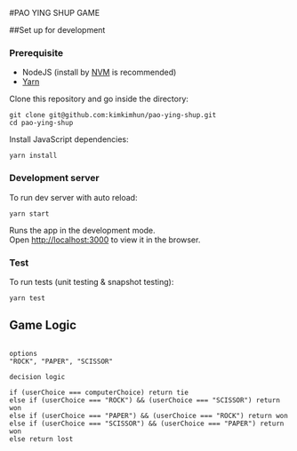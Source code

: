 #PAO YING SHUP GAME

##Set up for development

### Prerequisite
- NodeJS (install by [NVM](https://github.com/creationix/nvm#install-script) is recommended)
- [Yarn](https://yarnpkg.com/lang/en/docs/install/#debian-stable)

Clone this repository and go inside the directory:
```
git clone git@github.com:kimkimhun/pao-ying-shup.git
cd pao-ying-shup
```
Install JavaScript dependencies:
```
yarn install
```
### Development server
To run dev server with auto reload:
```
yarn start
```
Runs the app in the development mode.<br>
Open [http://localhost:3000](http://localhost:3000) to view it in the browser.

### Test
To run tests (unit testing & snapshot testing):
```
yarn test
```



## Game Logic
```

options
"ROCK", "PAPER", "SCISSOR"

decision logic

if (userChoice === computerChoice) return tie
else if (userChoice === "ROCK") && (userChoice === "SCISSOR") return won
else if (userChoice === "PAPER") && (userChoice === "ROCK") return won
else if (userChoice === "SCISSOR") && (userChoice === "PAPER") return won
else return lost
```